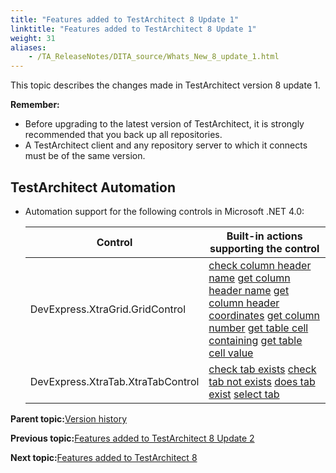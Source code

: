 ```yaml
--- 
title: "Features added to TestArchitect 8 Update 1"
linktitle: "Features added to TestArchitect 8 Update 1"
weight: 31
aliases: 
    - /TA_ReleaseNotes/DITA_source/Whats_New_8_update_1.html
---
```


This topic describes the changes made in TestArchitect version 8 update 1.

**Remember:**

-   Before upgrading to the latest version of TestArchitect, it is strongly recommended that you back up all repositories.
-   A TestArchitect client and any repository server to which it connects must be of the same version.

## TestArchitect Automation

-   Automation support for the following controls in Microsoft .NET 4.0:

    |Control|Built-in actions supporting the control|
    |-------|---------------------------------------|
    |DevExpress.XtraGrid.GridControl|[check column header name](/TA_Automation/Topics/bia_check_column_header_name.html) [get column header name](/TA_Automation/Topics/bia_get_column_header_name.html) [get column header coordinates](/TA_Automation/Topics/bia_get_column_header_coordinates.html) [get column number](/TA_Automation/Topics/bia_get_column_number.html) [get table cell containing](/TA_Automation/Topics/bia_get_table_cell_containing.html) [get table cell value](/TA_Automation/Topics/bia_get_table_cell_value.html)|
    |DevExpress.XtraTab.XtraTabControl|[check tab exists](/TA_Automation/Topics/bia_check_tab_exists.html) [check tab not exists](/TA_Automation/Topics/bia_check_tab_not_exists.html) [does tab exist](/TA_Automation/Topics/bia_does_tab_exist.html) [select tab](/TA_Automation/Topics/bia_select_tab.html)|


**Parent topic:**[Version history](/TA_ReleaseNotes/DITA_source/Version_History.html)

**Previous topic:**[Features added to TestArchitect 8 Update 2](/TA_ReleaseNotes/DITA_source/Whats_New_8_update_2.html)

**Next topic:**[Features added to TestArchitect 8](/TA_ReleaseNotes/DITA_source/Whats_New_8.html)

